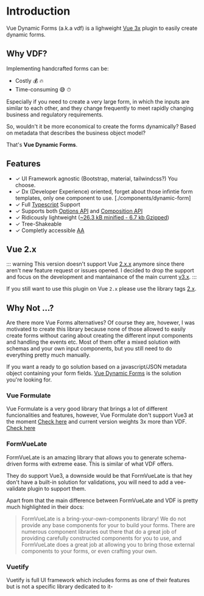 # Introduction

Vue Dynamic Forms (a.k.a vdf) is a lighweight [Vue 3x](https://v3.vuejs.org/) plugin to easily create dynamic forms.

## Why VDF?

Implementing handcrafted forms can be:

- Costly 💰 🔥
- Time-consuming 😅 ⏱

Especially if you need to create a very large form, in which the inputs are similar to each other, and they change frequently to meet rapidly changing business and regulatory requirements.

So, wouldn't it be more economical to create the forms dynamically? Based on metadata that describes the business object model?

That's **Vue Dynamic Forms**.

## Features

- ✓ UI Framework agnostic (Bootstrap, material, tailwindcss?) You choose.
- ✓ Dx (Developer Experience) oriented, forget about those infintie form templates, only one component to use. [./components/dynamic-form]
- ✓ Full [Typescript](https://www.typescriptlang.org/) Support
- ✓ Supports both [Options API](https://v3.vuejs.org/api/options-api.html) and [Composition API](https://v3.vuejs.org/guide/composition-api-introduction.html)
- ✓ Ridicously lightweight ([~26.3 kB minified - 6.7 kb Gzipped](https://bundlephobia.com/package/@asigloo/vue-dynamic-forms@latest))
- ✓ Tree-Shakeable
- ✓ Completly accessible [AA](https://www.w3.org/WAI/WCAG2AA-Conformance)

## Vue 2.x

::: warning
This version doesn't support Vue [2.x.x](https://github.com/alvarosaburido/vue-dynamic-forms/tree/2.x) anymore since there aren't new feature request or issues opened. I decided to drop the support and focus on the development and mantainance of the main current [v3.x](https://github.com/alvarosaburido/vue-dynamic-forms).
:::

If you still want to use this plugin on Vue `2.x` please use the library tags [2.x](https://github.com/alvarosaburido/vue-dynamic-forms/tree/2.x).

## Why Not ...?

Are there more Vue Forms alternatives? Of course they are, hovewer, I was motivated to create this library because none of those allowed to easily create forms without caring about creating the different input components and handling the events etc. Most of them offer a mixed solution with schemas and your own input components, but you still need to do everything pretty much manually.

If you want a ready to go solution based on a javascript/JSON metadata object containing your form fields. [Vue Dynamic Forms](https://github.com/asigloo/vue-dynamic-forms) is the solution you're looking for.

### Vue Formulate

Vue Formulate is a very good library that brings a lot of different funcionalities and features, however, Vue Formulate don't support Vue3 at the moment [Check here](https://github.com/wearebraid/vue-formulate/issues/198) and current version weights 3x more than VDF. [Check here](https://bundlephobia.com/package/@braid/vue-formulate@2.5.2)

### FormVueLate

FormVueLate is an amazing library that allows you to generate schema-driven forms with extreme ease. This is similar of what VDF offers.

They do support Vue3, a downside would be that FormVueLate is that hey don't have a built-in solution for validations, you will need to add a vee-validate plugin to support them.

Apart from that the main difference between FormVueLate and VDF is pretty much highlighted in their docs:

> FormVueLate is a bring-your-own-components library! We do not provide any base components for your to build your forms. There are numerous component libraries out there that do a great job of providing carefully constructed components for you to use, and FormVueLate does a great job at allowing you to bring those external components to your forms, or even crafting your own.

### Vuetify

Vuetify is full UI framework which includes forms as one of their features but is not a specific library dedicated to it-
